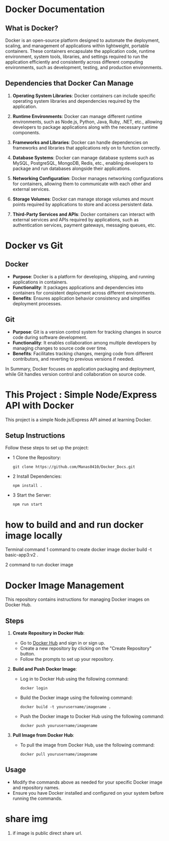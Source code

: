 # Docker Documentation

## What is Docker?

Docker is an open-source platform designed to automate the deployment, scaling, and management of applications within lightweight, portable containers. These containers encapsulate the application code, runtime environment, system tools, libraries, and settings required to run the application efficiently and consistently across different computing environments, such as development, testing, and production environments.

## Dependencies that Docker Can Manage

1. **Operating System Libraries**: Docker containers can include specific operating system libraries and dependencies required by the application.

2. **Runtime Environments**: Docker can manage different runtime environments, such as Node.js, Python, Java, Ruby, .NET, etc., allowing developers to package applications along with the necessary runtime components.

3. **Frameworks and Libraries**: Docker can handle dependencies on frameworks and libraries that applications rely on to function correctly.

4. **Database Systems**: Docker can manage database systems such as MySQL, PostgreSQL, MongoDB, Redis, etc., enabling developers to package and run databases alongside their applications.

5. **Networking Configuration**: Docker manages networking configurations for containers, allowing them to communicate with each other and external services.

6. **Storage Volumes**: Docker can manage storage volumes and mount points required by applications to store and access persistent data.

7. **Third-Party Services and APIs**: Docker containers can interact with external services and APIs required by applications, such as authentication services, payment gateways, messaging queues, etc.

# Docker vs Git

## Docker

- **Purpose**: Docker is a platform for developing, shipping, and running applications in containers.
- **Functionality**: It packages applications and dependencies into containers for consistent deployment across different environments.
- **Benefits**: Ensures application behavior consistency and simplifies deployment processes.

## Git

- **Purpose**: Git is a version control system for tracking changes in source code during software development.
- **Functionality**: It enables collaboration among multiple developers by managing changes to source code over time.
- **Benefits**: Facilitates tracking changes, merging code from different contributors, and reverting to previous versions if needed.

In Summary, Docker focuses on application packaging and deployment, while Git handles version control and collaboration on source code.

# This Project : Simple Node/Express API with Docker

This project is a simple Node.js/Express API aimed at learning Docker.

## Setup Instructions

Follow these steps to set up the project:
   - 1 Clone the Repository:
     ```
     git clone https://github.com/Manas0410/Docker_Docs.git
     ```
   - 2 Install Dependencies:
     ```
     npm install .
     ```
   - 3 Start the Server:
     ```
     npm run start
     ```
   
# how to build and and run docker image locally
Terminal command 
1 command to create docker image 
docker build -t basic-app3:v2 . 

2 command to run docker image 

# Docker Image Management

This repository contains instructions for managing Docker images on Docker Hub.

## Steps

1. **Create Repository in Docker Hub**: 
   - Go to [Docker Hub](https://hub.docker.com/) and sign in or sign up.
   - Create a new repository by clicking on the "Create Repository" button.
   - Follow the prompts to set up your repository.

2. **Build and Push Docker Image**:
   - Log in to Docker Hub using the following command:
     ```
     docker login
     ```
   - Build the Docker image using the following command:
     ```
     docker build -t yourusername/imagename .
     ```
   - Push the Docker image to Docker Hub using the following command:
     ```
     docker push yourusername/imagename
     ```

3. **Pull Image from Docker Hub**:
   - To pull the image from Docker Hub, use the following command:
     ```
     docker pull yourusername/imagename
     ```

## Usage
- Modify the commands above as needed for your specific Docker image and repository names.
- Ensure you have Docker installed and configured on your system before running the commands.
# share img
1. if image is public direct share url.



